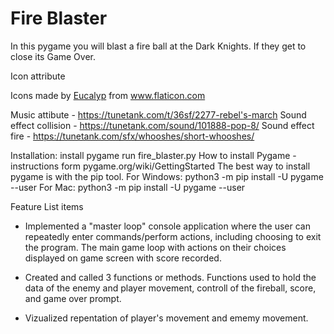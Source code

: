 # Fire Blaster

 In this pygame you will blast a fire ball at the Dark Knights. If they get to close its Game Over. 

Icon attribute <div>Icons made by <a href="https://www.flaticon.com/authors/eucalyp" title="Eucalyp">Eucalyp</a> from <a href="https://www.flaticon.com/" title="Flaticon">www.flaticon.com</a></div>

Music attibute - https://tunetank.com/t/36sf/2277-rebel's-march
Sound effect collision - https://tunetank.com/sound/101888-pop-8/
Sound effect fire - https://tunetank.com/sfx/whooshes/short-whooshes/

Installation:
    install pygame 
    run fire_blaster.py
How to install Pygame - instructions form pygame.org/wiki/GettingStarted
    The best way to install pygame is with the pip tool.
    For Windows:
        python3 -m pip install -U pygame --user
    For Mac:
        python3 -m pip install -U pygame --user
   
Feature List items
- Implemented a "master loop" console application where the user can repeatedly enter commands/perform actions, including choosing to exit the program. The main game loop with actions on their choices displayed on game screen with score recorded. 

- Created and called 3 functions or methods. Functions used to hold the data of the enemy and player movement, controll of the fireball, score, and game over prompt. 

- Vizualized repentation of player's movement and ememy movement. 